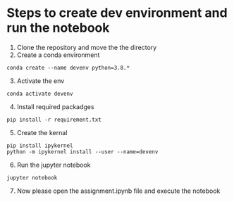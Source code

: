 # Steps to create dev environment and run the notebook

1. Clone the repository and move the the directory
2. Create a conda environment

```
conda create --name devenv python=3.8.*
```

3. Activate the env

```
conda activate devenv
```

4. Install required packadges

```
pip install -r requirement.txt
```

5. Create the kernal

```
pip install ipykernel
python -m ipykernel install --user --name=devenv
```

6. Run the jupyter notebook
```
jupyter notebook
```

7. Now please open the assignment.ipynb file and execute the notebook